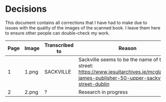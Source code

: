 # Decisions

This document contains all corrections that I have had to make due to issues with the quality of the images of the scanned book. I leave them here to ensure other people can double-check my work.

| Page          | Image         | Transcribed to         | Reason |
| ------------- | ------------- | -----------------------| ------ |
| 1  | 1.png  | SACKVILLE | Sackville seems to be the name of the street: https://www.jesuitarchives.ie/mcglashen-james-publisher-50-upper-sackville-street-dublin |
| 2  | 2.png | ?  | Research in progress |
